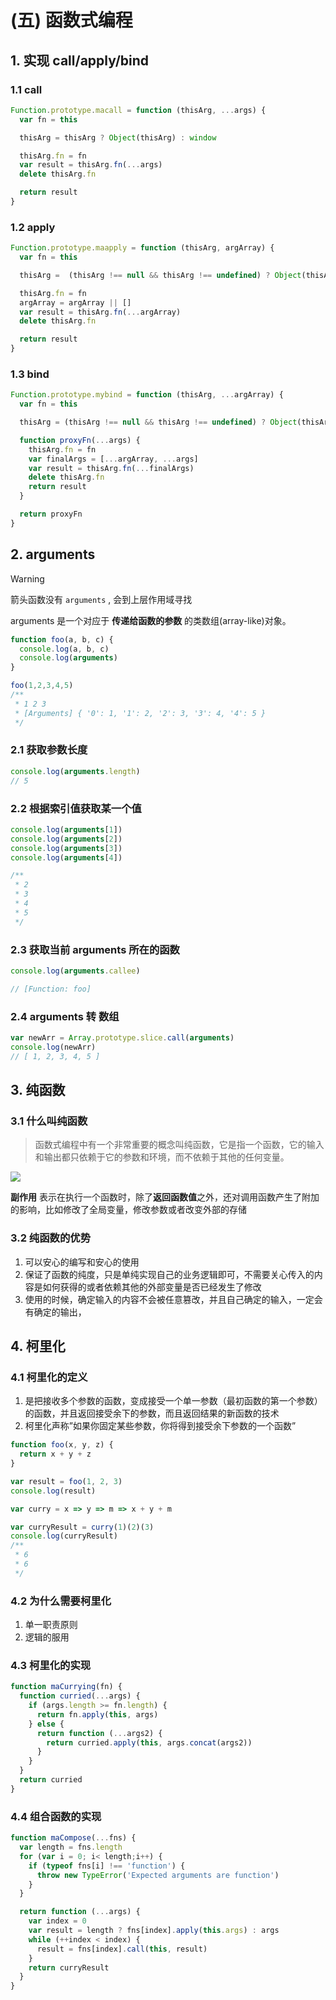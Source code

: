 # (五) 函数式编程

## 1. 实现 call/apply/bind 

### 1.1 call

```js
Function.prototype.macall = function (thisArg, ...args) {
  var fn = this

  thisArg = thisArg ? Object(thisArg) : window

  thisArg.fn = fn
  var result = thisArg.fn(...args)
  delete thisArg.fn

  return result
}
```

### 1.2 apply

```js
Function.prototype.maapply = function (thisArg, argArray) {
  var fn = this

  thisArg =  (thisArg !== null && thisArg !== undefined) ? Object(thisArg) : window

  thisArg.fn = fn
  argArray = argArray || []
  var result = thisArg.fn(...argArray)
  delete thisArg.fn

  return result
}
```

### 1.3 bind

```js
Function.prototype.mybind = function (thisArg, ...argArray) {
  var fn = this

  thisArg = (thisArg !== null && thisArg !== undefined) ? Object(thisArg) : window

  function proxyFn(...args) {
    thisArg.fn = fn
    var finalArgs = [...argArray, ...args]
    var result = thisArg.fn(...finalArgs)
    delete thisArg.fn
    return result
  }

  return proxyFn
}
```

## 2. arguments

> [!WARNING]
> 箭头函数没有 `arguments` , 会到上层作用域寻找

arguments 是一个对应于 **传递给函数的参数** 的类数组(array-like)对象。

```js
function foo(a, b, c) {
  console.log(a, b, c)
  console.log(arguments)
}

foo(1,2,3,4,5)
/**
 * 1 2 3
 * [Arguments] { '0': 1, '1': 2, '2': 3, '3': 4, '4': 5 }
 */
```

### 2.1 获取参数长度

```js
console.log(arguments.length)
// 5
```

### 2.2 根据索引值获取某一个值

```js
console.log(arguments[1])
console.log(arguments[2])
console.log(arguments[3])
console.log(arguments[4])

/**
 * 2
 * 3
 * 4
 * 5
 */
```

### 2.3 获取当前 arguments 所在的函数

```js
console.log(arguments.callee)

// [Function: foo]
````

### 2.4 arguments 转 数组

```js
var newArr = Array.prototype.slice.call(arguments)
console.log(newArr)
// [ 1, 2, 3, 4, 5 ]
```

## 3. 纯函数

### 3.1 什么叫纯函数

> 函数式编程中有一个非常重要的概念叫纯函数，它是指一个函数，它的输入和输出都只依赖于它的参数和环境，而不依赖于其他的任何变量。

![](https://merlinalex-pic.oss-cn-hangzhou.aliyuncs.com/img/20220824151037.png)

**副作用** 表示在执行一个函数时，除了**返回函数值**之外，还对调用函数产生了附加的影响，比如修改了全局变量，修改参数或者改变外部的存储

### 3.2 纯函数的优势

1. 可以安心的编写和安心的使用
2. 保证了函数的纯度，只是单纯实现自己的业务逻辑即可，不需要关心传入的内容是如何获得的或者依赖其他的外部变量是否已经发生了修改
3. 使用的时候，确定输入的内容不会被任意篡改，并且自己确定的输入，一定会有确定的输出，

## 4. 柯里化

### 4.1 柯里化的定义

1. 是把接收多个参数的函数，变成接受一个单一参数（最初函数的第一个参数）的函数，并且返回接受余下的参数，而且返回结果的新函数的技术
2. 柯里化声称”如果你固定某些参数，你将得到接受余下参数的一个函数”

```js
function foo(x, y, z) {
  return x + y + z
}

var result = foo(1, 2, 3)
console.log(result)

var curry = x => y => m => x + y + m

var curryResult = curry(1)(2)(3)
console.log(curryResult)
/**
 * 6
 * 6
 */
```

### 4.2 为什么需要柯里化

1. 单一职责原则
2. 逻辑的服用

### 4.3 柯里化的实现

```js
function maCurrying(fn) {
  function curried(...args) {
    if (args.length >= fn.length) {
      return fn.apply(this, args)
    } else {
      return function (...args2) {
        return curried.apply(this, args.concat(args2))
      }
    }
  }
  return curried
}
```

### 4.4 组合函数的实现

```js
function maCompose(...fns) {
  var length = fns.length
  for (var i = 0; i< length;i++) {
    if (typeof fns[i] !== 'function') {
      throw new TypeError('Expected arguments are function')
    }
  }

  return function (...args) {
    var index = 0
    var result = length ? fns[index].apply(this.args) : args
    while (++index < index) {
      result = fns[index].call(this, result)
    }
    return curryResult
  }
}

```
